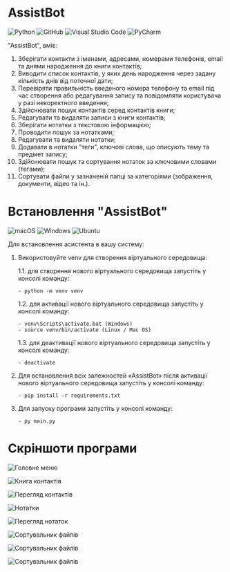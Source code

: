 # AssistBot
![Python](https://img.shields.io/badge/python-3670A0?style=for-the-badge&logo=python&logoColor=ffdd54)
![GitHub](https://img.shields.io/badge/github-%23121011.svg?style=for-the-badge&logo=github&logoColor=white)
![Visual Studio Code](https://img.shields.io/badge/Visual%20Studio%20Code-0078d7.svg?style=for-the-badge&logo=visual-studio-code&logoColor=white)
![PyCharm](https://img.shields.io/badge/pycharm-143?style=for-the-badge&logo=pycharm&logoColor=black&color=black&labelColor=green)

"AssistBot", вміє:

1. Зберігати контакти з іменами, адресами, номерами телефонів, email та днями народження до книги контактів;
2. Виводити список контактів, у яких день народження через задану кількість днів від поточної дати;
3. Перевіряти правильність введеного номера телефону та email під час створення або редагування запису та повідомляти користувача у разі некоректного введення;
4. Здійснювати пошук контактів серед контактів книги;
5. Редагувати та видаляти записи з книги контактів;
6. Зберігати нотатки з текстовою інформацією;
7. Проводити пошук за нотатками;
8. Редагувати та видаляти нотатки;
9. Додавати в нотатки "теги", ключові слова, що описують тему та предмет запису;
10. Здійснювати пошук та сортування нотаток за ключовими словами (тегами);
11. Сортувати файли у зазначеній папці за категоріями (зображення, документи, відео та ін.).



# Встановлення "AssistBot"

![macOS](https://img.shields.io/badge/mac%20os-000000?style=for-the-badge&logo=macos&logoColor=F0F0F0)
![Windows](https://img.shields.io/badge/Windows-0078D6?style=for-the-badge&logo=windows&logoColor=white)
![Ubuntu](https://img.shields.io/badge/Ubuntu-E95420?style=for-the-badge&logo=ubuntu&logoColor=white)

Для встановлення асистента в вашу систему:

1.  Використовуйте venv для створення віртуального середовища:

    1.1. для створення нового віртуального середовища запустіть у консолі команду:

        - python -m venv venv

    1.2. для активації нового віртуального середовища запустіть у консолі команду:

        - venv\Scripts\activate.bat (Windows)
        - source venv/bin/activate (Linux / Mac OS)

    1.3. для деактивації нового віртуального середовища запустіть у консолі команду:

        - deactivate

2.  Для встановлення всіх залежностей «AssistBot» після активації нового віртуального середовища запустіть у консолі команду:

        - pip install -r requirements.txt

4.  Для запуску програми запустіть у консолі команду:

        - py main.py
    
# Скріншоти програми

![Головне меню](https://i.postimg.cc/C51z65fJ/1.png "Головне меню")

![Книга контактів](https://i.postimg.cc/RFv3KXSk/1-1.png "Книга контактів")

![Перегляд контактів](https://i.postimg.cc/TPVLKZ6j/1-1-1.png "Перегляд контактів")

![Нотатки](https://i.postimg.cc/xTBct0jy/1-2.png "Нотатки")

![Перегляд нотаток](https://i.postimg.cc/sXKMc71v/1-2-2.png "Перегляд нотаток")

![Сортувальник файлів](https://i.postimg.cc/j2FLVTHT/1-3.png "Сортувальник файлів")

![Сортувальник файлів](https://i.postimg.cc/vH44r1yZ/1-3-3-1.png "Сортувальник файлів")

![Сортувальник файлів](https://i.postimg.cc/jqgWnHG1/1-3-3-2.png "Сортувальник файлів")
